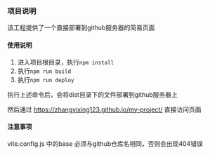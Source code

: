 ### 项目说明

该工程提供了一个直接部署到github服务器的简易页面

#### 使用说明

1. 进入项目根目录，执行`npm install`
2. 执行`npm run build`
3. 执行`npm run deploy`

执行上述命令后，会将dist目录下的文件部署到github服务器上

然后通过 https://zhangyixing123.github.io/my-project/ 直接访问页面
#### 注意事项
 vite.config.js 中的base 必须与github仓库名相同，否则会出现404错误